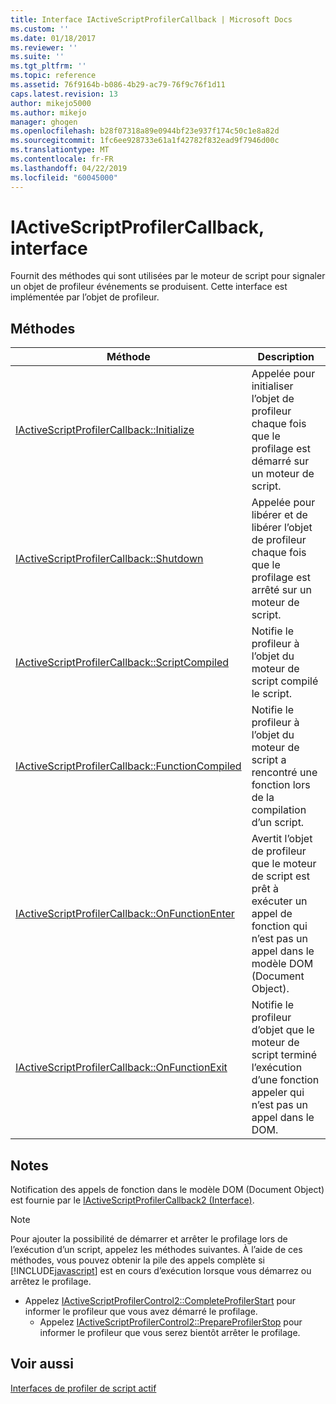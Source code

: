 ```yaml
---
title: Interface IActiveScriptProfilerCallback | Microsoft Docs
ms.custom: ''
ms.date: 01/18/2017
ms.reviewer: ''
ms.suite: ''
ms.tgt_pltfrm: ''
ms.topic: reference
ms.assetid: 76f9164b-b086-4b29-ac79-76f9c76f1d11
caps.latest.revision: 13
author: mikejo5000
ms.author: mikejo
manager: ghogen
ms.openlocfilehash: b28f07318a89e0944bf23e937f174c50c1e8a82d
ms.sourcegitcommit: 1fc6ee928733e61a1f42782f832ead9f7946d00c
ms.translationtype: MT
ms.contentlocale: fr-FR
ms.lasthandoff: 04/22/2019
ms.locfileid: "60045000"
---
```

# <a name="iactivescriptprofilercallback-interface"></a>IActiveScriptProfilerCallback, interface
Fournit des méthodes qui sont utilisées par le moteur de script pour signaler un objet de profileur événements se produisent. Cette interface est implémentée par l’objet de profileur.  
  
## <a name="methods"></a>Méthodes  
  
|Méthode|Description|  
|------------|-----------------|  
|[IActiveScriptProfilerCallback::Initialize](../../winscript/reference/iactivescriptprofilercallback-initialize.md)|Appelée pour initialiser l’objet de profileur chaque fois que le profilage est démarré sur un moteur de script.|  
|[IActiveScriptProfilerCallback::Shutdown](../../winscript/reference/iactivescriptprofilercallback-shutdown.md)|Appelée pour libérer et de libérer l’objet de profileur chaque fois que le profilage est arrêté sur un moteur de script.|  
|[IActiveScriptProfilerCallback::ScriptCompiled](../../winscript/reference/iactivescriptprofilercallback-scriptcompiled.md)|Notifie le profileur à l’objet du moteur de script compilé le script.|  
|[IActiveScriptProfilerCallback::FunctionCompiled](../../winscript/reference/iactivescriptprofilercallback-functioncompiled.md)|Notifie le profileur à l’objet du moteur de script a rencontré une fonction lors de la compilation d’un script.|  
|[IActiveScriptProfilerCallback::OnFunctionEnter](../../winscript/reference/iactivescriptprofilercallback-onfunctionenter.md)|Avertit l’objet de profileur que le moteur de script est prêt à exécuter un appel de fonction qui n’est pas un appel dans le modèle DOM (Document Object).|  
|[IActiveScriptProfilerCallback::OnFunctionExit](../../winscript/reference/iactivescriptprofilercallback-onfunctionexit.md)|Notifie le profileur d’objet que le moteur de script terminé l’exécution d’une fonction appeler qui n’est pas un appel dans le DOM.|  
  
## <a name="remarks"></a>Notes  
 Notification des appels de fonction dans le modèle DOM (Document Object) est fournie par le [IActiveScriptProfilerCallback2 (Interface)](../../winscript/reference/iactivescriptprofilercallback2-interface.md).  
  
> [!NOTE]
>  Pour ajouter la possibilité de démarrer et arrêter le profilage lors de l’exécution d’un script, appelez les méthodes suivantes. À l’aide de ces méthodes, vous pouvez obtenir la pile des appels complète si [!INCLUDE[javascript](../../javascript/includes/javascript-md.md)] est en cours d’exécution lorsque vous démarrez ou arrêtez le profilage.  
> 
> - Appelez [IActiveScriptProfilerControl2::CompleteProfilerStart](../../winscript/reference/iactivescriptprofilercontrol2-completeprofilerstart.md) pour informer le profileur que vous avez démarré le profilage.  
>   - Appelez [IActiveScriptProfilerControl2::PrepareProfilerStop](../../winscript/reference/iactivescriptprofilercontrol2-prepareprofilerstop.md) pour informer le profileur que vous serez bientôt arrêter le profilage.  
  
## <a name="see-also"></a>Voir aussi  
 [Interfaces de profiler de script actif](../../winscript/reference/active-script-profiler-interfaces.md)